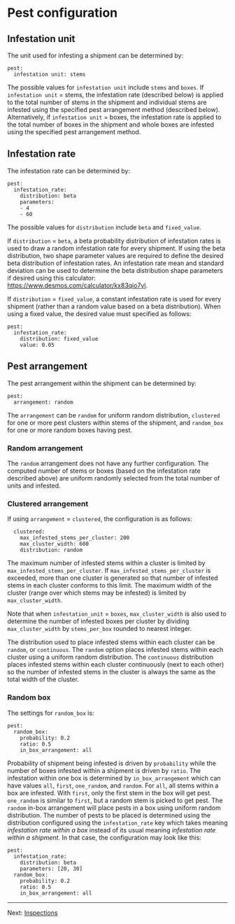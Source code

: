 # Pest configuration

## Infestation unit
The unit used for infesting a shipment can be determined by:
```
pest:
  infestation unit: stems
```

The possible values for `infestation unit` include `stems` and `boxes`. If
`infestation unit` = stems, the infestation rate (described below) is applied to
the total number of stems in the shipment and individual stems are infested
using the specified pest arrangement method (described below). Alternatively, if
`infestation unit` = boxes, the infestation rate is applied to the total number
of boxes in the shipment and whole boxes are infested using the specified pest
arrangement method.

## Infestation rate
The infestation rate can be determined by:
```
pest:
  infestation_rate:
    distribution: beta
    parameters:
    - 4
    - 60
```
The possible values for `distribution` include `beta` and `fixed_value`.

If `distribution` = `beta`, a beta probability distribution of infestation rates
is used to draw a random infestation rate for every shipment. If using the beta
distribution, two shape parameter values are required to define the desired beta
distribution of infestation rates. An infestation rate mean and standard
deviation can be used to determine the beta distribution shape parameters if
desired using this calculator: https://www.desmos.com/calculator/kx83qio7yl.

If `distribution` = `fixed_value`, a constant infestation rate is used for every
shipment (rather than a random value based on a beta distribution). When using a
fixed value, the desired value must specified as follows:

```
pest:
  infestation_rate:
    distribution: fixed_value
    value: 0.05
```

## Pest arrangement
The pest arrangement within the shipment can be determined by:

```
pest:
  arrangement: random
```

The `arrangement` can be `random` for uniform random distribution, `clustered`
for one or more pest clusters within stems of the shipment, and `random_box` for
one or more random boxes having pest.

### Random arrangement
The `random` arrangement does not have any further configuration. The computed
number of stems or boxes (based on the infestation rate described above) are
uniform randomly selected from the total number of units and infested.

### Clustered arrangement
If using `arrangement` = `clustered`, the configuration is as follows:

```
  clustered:
    max_infested_stems_per_cluster: 200
    max_cluster_width: 600
    distribution: random
```

The maximum number of infested stems within a cluster is limited by
`max_infested_stems_per_cluster`. If `max_infested_stems_per_cluster` is
exceeded, more than one cluster is generated so that number of infested
stems in each cluster conforms to this limit. The maximum width of the
cluster (range over which stems may be infested) is limited by
`max_cluster_width`.

Note that when `infestation_unit` = `boxes`, `max_cluster_width` is also
used to determine the number of infested boxes per cluster by dividing
`max_cluster_width` by `stems_per_box` rounded to nearest integer.

The distribution used to place infested stems within each cluster can be
`random`, or `continuous`. The `random` option places infested stems
within each cluster using a uniform random distribution. The
`continuous` distribution places infested stems within each cluster
continuously (next to each other) so the number of infested stems in the
cluster is always the same as the total width of the cluster.

### Random box
The settings for `random_box` is:

```
pest:
  random_box:
    probability: 0.2
    ratio: 0.5
    in_box_arrangement: all
```

Probability of shipment being infested is driven by `probability` while the
number of boxes infested within a shipment is driven by `ratio`. The infestation
within one box is determined by `in_box_arrangement` which can have values
`all`, `first`, `one_random`, and `random`. For `all`, all stems within a box
are infested. With `first`, only the first stem in the box will get pest.
`one_random` is similar to `first`, but a random stem is picked to get pest. The
`random` in-box arrangement will place pests in a box using uniform random
distribution. The number of pests to be placed is determined using the
distribution configured using the `infestation_rate` key which takes meaning
*infestation rate within a box* instead of its usual meaning *infestation rate
within a shipment*. In that case, the configuration may look like this:

```
pest:
  infestation_rate:
    distribution: beta
    parameters: [20, 30]
  random_box:
    probability: 0.2
    ratio: 0.5
    in_box_arrangement: all
```

---

Next: [Inspections](inspections.md)
